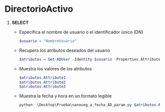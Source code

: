 # DirectorioActivo

1. **SELECT**
   - Especifica el nombre de usuario o el identificador único (DN)
     ```powershell
     $usuario = "NombreUsuario"
     ```

   - Recupera los atributos deseados del usuario
     ```powershell
     $atributos = Get-ADUser -Identity $usuario -Properties Attribute1, Attribute2, Attribute3
     ```

   - Muestra los valores de los atributos
     ```powershell
     $atributos.Attribute1
     $atributos.Attribute2
     $atributos.Attribute3
     ```

   - Muestra la fecha y hora en un formato legible
     ```powershell
     python .\Desktop\Prueba\nanoseg_a_fecha_AD_param.py $atributos.Attribute1
     ```
